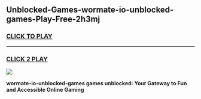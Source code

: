 
## Unblocked-Games-wormate-io-unblocked-games-Play-Free-2h3mj
<h3>
<a href="https://premium76.site?title=wormate-io-unblocked-games&ref=09A">CLICK TO PLAY</a></h3>
<hr>

<h3>
<a href="https://premium76.site?title=wormate-io-unblocked-games&ref=09A">CLICK 2 PLAY</a>
  
</h3>

<a href="https://premium76.site?title=wormate-io-unblocked-games&ref=09A"><img src="https://clearcache.store/games.png"></a>


**wormate-io-unblocked-games games unblocked: Your Gateway to Fun and Accessible Online Gaming**

